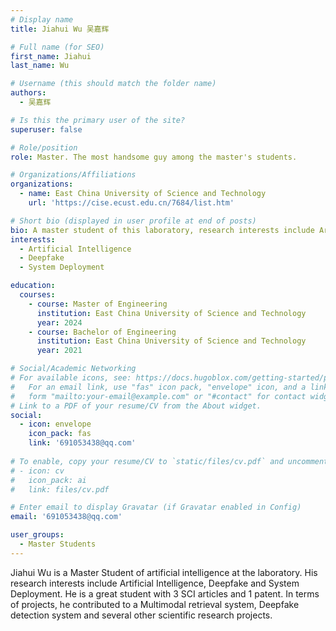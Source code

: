 ```yaml
---
# Display name
title: Jiahui Wu 吴嘉辉

# Full name (for SEO)
first_name: Jiahui 
last_name: Wu 

# Username (this should match the folder name)
authors:
  - 吴嘉辉

# Is this the primary user of the site?
superuser: false

# Role/position
role: Master. The most handsome guy among the master's students.

# Organizations/Affiliations
organizations:
  - name: East China University of Science and Technology
    url: 'https://cise.ecust.edu.cn/7684/list.htm'

# Short bio (displayed in user profile at end of posts)
bio: A master student of this laboratory, research interests include Artificial Intelligence, Deepfake and System Deployment.
interests:
  - Artificial Intelligence
  - Deepfake
  - System Deployment

education:
  courses:
    - course: Master of Engineering
      institution: East China University of Science and Technology
      year: 2024
    - course: Bachelor of Engineering
      institution: East China University of Science and Technology
      year: 2021

# Social/Academic Networking
# For available icons, see: https://docs.hugoblox.com/getting-started/page-builder/#icons
#   For an email link, use "fas" icon pack, "envelope" icon, and a link in the
#   form "mailto:your-email@example.com" or "#contact" for contact widget.
# Link to a PDF of your resume/CV from the About widget.
social:
  - icon: envelope
    icon_pack: fas
    link: '691053438@qq.com'
    
# To enable, copy your resume/CV to `static/files/cv.pdf` and uncomment the lines below.
# - icon: cv
#   icon_pack: ai
#   link: files/cv.pdf

# Enter email to display Gravatar (if Gravatar enabled in Config)
email: '691053438@qq.com'

user_groups:
  - Master Students
---
```


Jiahui Wu is a Master Student of artificial intelligence at the laboratory. His research interests include Artificial Intelligence, Deepfake and System Deployment. He is a great student with 3 SCI articles and 1 patent. In terms of projects, he contributed to a Multimodal retrieval system, Deepfake detection system and several other scientific research projects.
